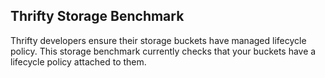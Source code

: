 ## Thrifty Storage Benchmark

Thrifty developers ensure their storage buckets have managed lifecycle policy. This
storage benchmark currently checks that your buckets have a lifecycle policy
attached to them.

